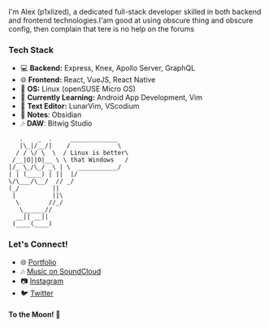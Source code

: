 
I'm Alex (p1xlized), a dedicated full-stack developer skilled in both backend and frontend technologies.I'am good at using obscure thing and obscure config, then complain that tere is no help on the forums
### Tech Stack

- 💻 **Backend:** Express, Knex, Apollo Server, GraphQL
- 🌐 **Frontend:** React, VueJS, React Native
- 🐧 **OS:** Linux (openSUSE Micro OS)
- 📱 **Currently Learning:** Android App Development, Vim
- 🔨 **Text Editor:** LunarVim, VScodium
- 📑 **Notes**: Obsidian
- 🎶 **DAW**: Bitwig Studio

```
   .    _  .     _____________
   |\_|/__/|    /             \
  / / \/ \  \  / Linux is better\
 /__|O||O|__ \ \ that Windows   /
|/_ \_/\_/ _\ | \  ___________/
| | (____) | ||  |/
\/\___/\__/  // _/
(_/         ||
 |          ||\
  \        //_/ 
   \______//
  __|| __||
 (____(____)
```
### Let's Connect!

- 🌐 [Portfolio](YourPortfolioLink)
- 🎶 [Music on SoundCloud](YourSoundCloudLink)
- 📷 [Instagram](YourInstagramLink)
- 🐦 [Twitter](YourTwitterLink)

#### To the Moon! 🚀



